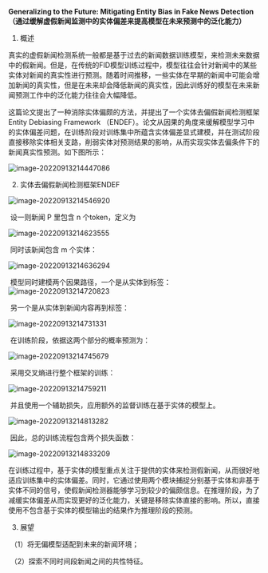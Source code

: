 **Generalizing to the Future: Mitigating Entity Bias in Fake News Detection**
**（通过缓解虚假新闻监测中的实体偏差来提高模型在未来预测中的泛化能力）**

1. 概述

​		真实的虚假新闻检测系统一般都是基于过去的新闻数据训练模型，来检测未来数据中的假新闻。但是，在传统的FID模型训练过程中，模型往往会针对新闻中的某些实体对新闻的真实性进行预测。随着时间推移，一些实体在早期的新闻中可能会增加新闻的真实性，但是在未来却会降低新闻的真实性，因此训练好的模型在未来新闻预测工作中的泛化能力往往会大幅降低。

​		这篇论文提出了一种消除实体偏颇的方法，并提出了一个实体去偏假新闻检测框架 Entity Debiasing Framework （ENDEF）。论文从因果的角度来缓解模型学习中的实体偏差问题，在训练阶段对训练集中所蕴含实体偏差显式建模，并在测试阶段直接移除实体相关支路，削弱实体对预测结果的影响，从而实现实体去偏条件下的新闻真实性预测。如下图所示：

![image-20220913214447086](C:\Users\WangZhenqi\AppData\Roaming\Typora\typora-user-images\image-20220913214447086.png)

2. 实体去偏假新闻检测框架ENDEF

![image-20220913214546920](C:\Users\WangZhenqi\AppData\Roaming\Typora\typora-user-images\image-20220913214546920.png)

​		设一则新闻 P 里包含 n 个token，定义为

![image-20220913214623555](C:\Users\WangZhenqi\AppData\Roaming\Typora\typora-user-images\image-20220913214623555.png)

​		同时该新闻包含 m 个实体：

![image-20220913214636294](C:\Users\WangZhenqi\AppData\Roaming\Typora\typora-user-images\image-20220913214636294.png)

​		模型同时建模两个因果路径，一个是从实体到标签：![image-20220913214720823](C:\Users\WangZhenqi\AppData\Roaming\Typora\typora-user-images\image-20220913214720823.png)

​		另一个是从实体到新闻内容再到标签：

![image-20220913214731331](C:\Users\WangZhenqi\AppData\Roaming\Typora\typora-user-images\image-20220913214731331.png)

​		在训练阶段，依据这两个部分的概率预测为：

![image-20220913214745679](C:\Users\WangZhenqi\AppData\Roaming\Typora\typora-user-images\image-20220913214745679.png)

​		采用交叉熵进行整个框架的训练：

![image-20220913214759211](C:\Users\WangZhenqi\AppData\Roaming\Typora\typora-user-images\image-20220913214759211.png)

​		并且使用一个辅助损失，应用额外的监督训练在基于实体的模型上。

![image-20220913214813282](C:\Users\WangZhenqi\AppData\Roaming\Typora\typora-user-images\image-20220913214813282.png)

​		因此，总的训练流程包含两个损失函数：

![image-20220913214833209](C:\Users\WangZhenqi\AppData\Roaming\Typora\typora-user-images\image-20220913214833209.png)

​		在训练过程中，基于实体的模型重点关注于提供的实体来检测假新闻，从而很好地适应训练集中的实体偏差。同时，它通过使用两个模块捕捉分别基于实体和非基于实体不同的信号，使假新闻检测器能够学习到较少的偏颇信息。在推理阶段，为了减缓实体偏差从而实现更好的泛化能力，关键是移除实体直接的影响。所以，直接使用不包含基于实体的模型输出的结果作为推理阶段的预测。

3. 展望

​		（1）将无偏模型适配到未来的新闻环境；

​		（2）探索不同时间段新闻之间的共性特征。